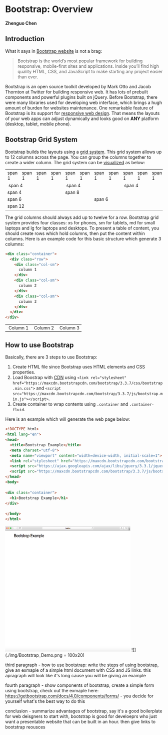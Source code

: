# Bootstrap: Overview

**Zhenguo Chen**

## Introduction

What it says in [Bootstrap website](https://v4-alpha.getbootstrap.com/getting-started/introduction/) is not a brag:

>Bootstrap is the world’s most popular framework for building responsive, mobile-first sites and applications. Inside you’ll find high quality HTML, CSS, and JavaScript to make starting any project easier than ever.

Bootstrap is an open source toolkit developed by Mark Otto and Jacob Thornton at Twitter for building responsive
web. It has lots of prebuilt components and powerful plugins built on jQuery. Before Bootstrap, there were many
libraries used for developing web interface, which brings a hugh amount of burden for websites maintenance. One 
remarkable feature of Bootstrap is its support for [responsive web design](https://en.wikipedia.org/wiki/Responsive_web_design).
That means the layouts of your web apps can adjust dynamically and looks good on **ANY** platform (desktop, tablet,
mobile phone).

## Bootstrap Grid System

Bootstrap builds the layouts using a [grid system](https://getbootstrap.com/docs/4.0/layout/grid/). This grid 
system allows up to 12 columns across the page. You can group the columns together to create a wider column.
The grid system can be [visualized](https://www.w3schools.com/bootstrap/bootstrap_grid_system.asp) as below:


<div class="table-responsive">
<table class="grid" cellspacing="0">
<tbody><tr>
  <td>span 1</td>
  <td>span 1</td>  
  <td>span 1</td>
  <td>span 1</td>
  <td>span 1</td>  
  <td>span 1</td>
  <td>span 1</td>
  <td>span 1</td>  
  <td>span 1</td>
  <td>span 1</td>
  <td>span 1</td>  
  <td>span 1</td>
</tr>
<tr>
  <td colspan="4">&nbsp;span 4</td>
  <td colspan="4">&nbsp;span 4</td>  
  <td colspan="4">&nbsp;span 4</td>
</tr>
<tr>
  <td colspan="4">span 4</td>
  <td colspan="8">span 8</td>  
</tr>
<tr>
  <td colspan="6">span 6</td>
  <td colspan="6">span 6</td>  
</tr>
<tr>
  <td colspan="12">span 12</td>
</tr>
</tbody></table>
</div>

The grid columns should always add up to twelve for a row. Bootstrap grid system provides four classes: xs for
phones, sm for tablets, md for small laptops and lg for laptops and desktops. To present a table of content,
you should create rows which hold columns, then put the content within columns. Here is an example code for
this basic structure which generate 3 columns:

```html
<div class="container">
  <div class="row">
    <div class="col-sm">
      column 1
    </div>
    <div class="col-sm">
      column 2
    </div>
    <div class="col-sm">
      column 3
    </div>
  </div>
</div>
```

<div class="table-responsive">
<table class="grid" cellspacing="0">
<tbody>
<tr>
  <td colspan="4">&nbsp;Column 1</td>
  <td colspan="4">&nbsp;Column 2</td>  
  <td colspan="4">&nbsp;Column 3</td>
</tr>
</tbody></table>
</div>

## How to use Bootstrap

Basically, there are 3 steps to use Bootstrap:

1. Create HTML file since Bootstrap uses HTML elements and CSS properties.
2. Load Boostrap with [CDN](https://en.wikipedia.org/wiki/Content_delivery_network) using
`<link rel="stylesheet" href="https://maxcdn.bootstrapcdn.com/bootstrap/3.3.7/css/bootstrap.min.css">`
and `<script src="https://maxcdn.bootstrapcdn.com/bootstrap/3.3.7/js/bootstrap.min.js"></script>`.
3. Create container to wrap contents using `.container` and `.container-fluid`.

Here is an example which will generate the web page below:
```html
<!DOCTYPE html>
<html lang="en">
<head>
  <title>Bootstrap Example</title>
  <meta charset="utf-8">
  <meta name="viewport" content="width=device-width, initial-scale=1">
  <link rel="stylesheet" href="https://maxcdn.bootstrapcdn.com/bootstrap/3.3.7/css/bootstrap.min.css">
  <script src="https://ajax.googleapis.com/ajax/libs/jquery/3.3.1/jquery.min.js"></script>
  <script src="https://maxcdn.bootstrapcdn.com/bootstrap/3.3.7/js/bootstrap.min.js"></script>
</head>
<body>

<div class="container">
  <h1>Bootstrap Example</h1>
</div>

</body>
</html>
```

<img src="./img/Bootstrap_Demo.png" width="400" height="400" />
![](./img/Bootstrap_Demo.png = 100x20)

third paragraph - how to use bootstrap: write the steps of using bootstrap, give an exmaple of a simple html 
document with CSS and JS links. this apragraph will look like it's long cause you will be giving an example

fourth paragraph - show components of bootstrap, create a simple form using bootstrap, check out the exmaple 
here: https://getbootstrap.com/docs/4.0/components/forms/ - you decide for yourself what's the best way to do 
this

conclusion - summarize advantages of bootstrap, say it's a good boilerplate for web deisgners to start with, 
bootstrap is good for develoeprs who just want a presentable website that can be built in an hour. then give 
links to bootstrap reousces